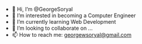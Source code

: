 - 👋 Hi, I’m @GeorgeSoryal
- 👀 I’m interested in becoming a Computer Engineer 
- 🌱 I’m currently learning Web Development
- 💞️ I’m looking to collaborate on ...
- 📫 How to reach me: georgewsoryal@gmail.com

<!---
EpicPerson123/EpicPerson123 is a ✨ special ✨ repository because its `README.md` (this file) appears on your GitHub profile.
You can click the Preview link to take a look at your changes.
--->
